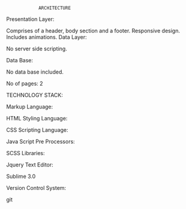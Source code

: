 				ARCHITECTURE

Presentation Layer:

Comprises of  a header, body section and a footer.
Responsive design.
Includes animations.
Data Layer:

No server side scripting.

Data Base:

No data base included.


No of pages: 2

TECHNOLOGY STACK:


Markup Language:

HTML
Styling Language:

CSS
Scripting Language:

Java Script
Pre Processors:

SCSS
Libraries:

Jquery
Text Editor:

Sublime 3.0

Version Control System:

git


